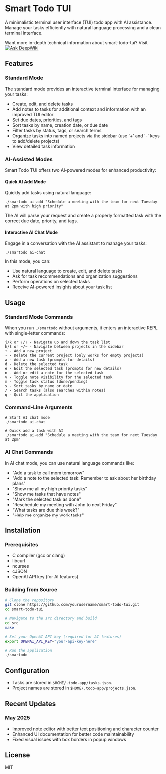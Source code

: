 # Smart Todo TUI

A minimalistic terminal user interface (TUI) todo app with AI assistance. Manage your tasks efficiently with natural language processing and a clean terminal interface.


Want more in-depth technical information about smart-todo-tui? Visit [![Ask DeepWiki](https://deepwiki.com/badge.svg)](https://deepwiki.com/crjaensch/Smart-Todo-TUI)


## Features

### Standard Mode

The standard mode provides an interactive terminal interface for managing your tasks:

- Create, edit, and delete tasks
- Add notes to tasks for additional context and information with an improved TUI editor
- Set due dates, priorities, and tags
- Sort tasks by name, creation date, or due date
- Filter tasks by status, tags, or search terms
- Organize tasks into named projects via the sidebar (use '+' and '-' keys to add/delete projects)
- View detailed task information

### AI-Assisted Modes

Smart Todo TUI offers two AI-powered modes for enhanced productivity:

#### Quick AI Add Mode

Quickly add tasks using natural language:

```
./smartodo ai-add "Schedule a meeting with the team for next Tuesday at 2pm with high priority"
```

The AI will parse your request and create a properly formatted task with the correct due date, priority, and tags.

#### Interactive AI Chat Mode

Engage in a conversation with the AI assistant to manage your tasks:

```
./smartodo ai-chat
```

In this mode, you can:

- Use natural language to create, edit, and delete tasks
- Ask for task recommendations and organization suggestions
- Perform operations on selected tasks
- Receive AI-powered insights about your task list

## Usage

### Standard Mode Commands

When you run `./smartodo` without arguments, it enters an interactive REPL with single-letter commands:

```
j/k or ↓/↑ - Navigate up and down the task list
h/l or ←/→ - Navigate between projects in the sidebar
+ - Add a new project
- - Delete the current project (only works for empty projects)
a - Add a new task (prompts for details)
d - Delete the selected task
e - Edit the selected task (prompts for new details)
n - Add or edit a note for the selected task
v - Toggle note visibility for the selected task
m - Toggle task status (done/pending)
s - Sort tasks by name or date
/ - Search tasks (also searches within notes)
q - Quit the application
```

### Command-Line Arguments

```
# Start AI chat mode
./smartodo ai-chat

# Quick add a task with AI
./smartodo ai-add "Schedule a meeting with the team for next Tuesday at 2pm"
```

### AI Chat Commands

In AI chat mode, you can use natural language commands like:

- "Add a task to call mom tomorrow"
- "Add a note to the selected task: Remember to ask about her birthday plans"
- "Show me all my high priority tasks"
- "Show me tasks that have notes"
- "Mark the selected task as done"
- "Reschedule my meeting with John to next Friday"
- "What tasks are due this week?"
- "Help me organize my work tasks"

## Installation

### Prerequisites

- C compiler (gcc or clang)
- libcurl
- ncurses
- cJSON
- OpenAI API key (for AI features)

### Building from Source

```bash
# Clone the repository
git clone https://github.com/yourusername/smart-todo-tui.git
cd smart-todo-tui

# Navigate to the src directory and build
cd src
make

# Set your OpenAI API key (required for AI features)
export OPENAI_API_KEY="your-api-key-here"

# Run the application
./smartodo
```

## Configuration

- Tasks are stored in `$HOME/.todo-app/tasks.json`.
- Project names are stored in `$HOME/.todo-app/projects.json`.

## Recent Updates

### May 2025
- Improved note editor with better text positioning and character counter
- Enhanced UI documentation for better code maintainability
- Fixed visual issues with box borders in popup windows

## License

MIT

